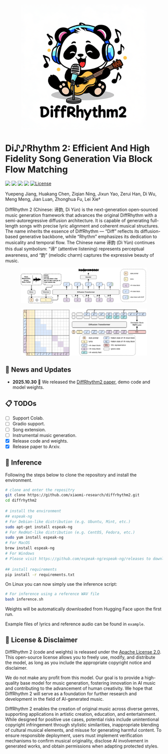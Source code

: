 <p align="center">
    <img src="src/diffrhythm2_logo.png" width="400"/>
<p>

<p align="center">
   <h1>Di♪♪Rhythm 2: Efficient And High Fidelity Song Generation Via Block Flow Matching</h1>
</p>

<div style='display:flex; gap: 0.25rem; '>
  <a href='https://arxiv.org/pdf/2510.22950'><img src='https://img.shields.io/badge/Paper-PDF-red'></a>
  <a href='https://aslp-lab.github.io/DiffRhythm2.github.io'><img src='https://img.shields.io/badge/Project-Demo-green'></a>
  <a href='https://huggingface.co/ASLP-lab/DiffRhythm2'><img src='https://img.shields.io/badge/%F0%9F%A4%97%20Hugging%20Face-Models-yellow'></a>
  <a href='https://github.com/xiaomi-research/diffrhythm2'><img src='https://img.shields.io/badge/%F0%9F%A4%97%20Hugging%20Face-Space-yellow'></a>
  <a href="https://github.com/xiaomi-research/diffrhythm2/blob/main/LICENSE"><img alt="License" src="https://img.shields.io/badge/License-Apache%202.0-blue?&color=blue"/></a>
</div>

Yuepeng Jiang, Huakang Chen, Ziqian Ning, Jixun Yao, Zerui Han, Di Wu, Meng Meng, Jian Luan, Zhonghua Fu, Lei Xie†

<!-- <p align="center">
  <b>DiffRhythm 2</b> &nbsp;&nbsp;|&nbsp;&nbsp;
  📑 <a href="https://arxiv.org/abs/2503.01183">Paper</a> &nbsp;&nbsp;|&nbsp;&nbsp;
  🎵 <a href="https://aslp-lab.github.io/DiffRhythm.github.io/">Demo</a>
</p> -->

DiffRhythm 2 (Chinese: 谛韵, Dì Yùn) is the next-generation open-sourced music generation framework that advances the original DiffRhythm with a semi-autoregressive diffusion architecture. It is capable of generating full-length songs with precise lyric alignment and coherent musical structures. The name inherits the essence of DiffRhythm — “Diff” reflects its diffusion-based generative backbone, while “Rhythm” emphasizes its dedication to musicality and temporal flow. The Chinese name 谛韵 (Dì Yùn) continues this dual symbolism: “谛” (attentive listening) represents perceptual awareness, and “韵” (melodic charm) captures the expressive beauty of music.

<p align="center">
    <img src="src/model2.png" width="80%"/>
<p>

<p align="center">
    <img src="src/model1.png" width="80%"/>
<p>

## 📢 News and Updates

* **2025.10.30** 🚀 We released the [DiffRhythm2 paper](https://arxiv.org/pdf/2510.22950), demo code and model weights.

## 📋 TODOs
- [ ] Support Colab.
- [ ] Gradio support.
- [ ] Song extension.
- [ ] Instrumental music generation.
- [x] Release code and weights.
- [x] Release paper to Arxiv.

## 🔨 Inference

Following the steps below to clone the repository and install the environment.

```bash 
# clone and enter the repositry
git clone https://github.com/xiaomi-research/diffrhythm2.git
cd diffrhythm2

# install the environment
## espeak-ng
# For Debian-like distribution (e.g. Ubuntu, Mint, etc.)
sudo apt-get install espeak-ng
# For RedHat-like distribution (e.g. CentOS, Fedora, etc.) 
sudo yum install espeak-ng
# For MacOS
brew install espeak-ng
# For Windows
# Please visit https://github.com/espeak-ng/espeak-ng/releases to download .msi installer

## install requirements
pip install -r requirements.txt
```

On Linux you can now simply use the inference script:
```bash
# For inference using a reference WAV file
bash inference.sh
```

Weights will be automatically downloaded from Hugging Face upon the first run.

Example files of lyrics and reference audio can be found in `example`. 


## 📜 License & Disclaimer

DiffRhythm 2 (code and weights) is released under the [Apache License 2.0](https://www.apache.org/licenses/LICENSE-2.0). This open-source license allows you to freely use, modify, and distribute the model, as long as you include the appropriate copyright notice and disclaimer.

We do not make any profit from this model. Our goal is to provide a high-quality base model for music generation, fostering innovation in AI music and contributing to the advancement of human creativity. We hope that DiffRhythm 2 will serve as a foundation for further research and development in the field of AI-generated music.

DiffRhythm 2 enables the creation of original music across diverse genres, supporting applications in artistic creation, education, and entertainment. While designed for positive use cases, potential risks include unintentional copyright infringement through stylistic similarities, inappropriate blending of cultural musical elements, and misuse for generating harmful content. To ensure responsible deployment, users must implement verification mechanisms to confirm musical originality, disclose AI involvement in generated works, and obtain permissions when adapting protected styles.
